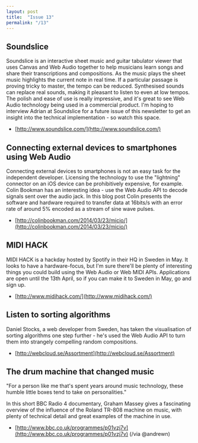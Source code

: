 ```yaml
---
layout: post
title:  "Issue 13"
permalink: "/13"
---
```


## Soundslice ##

Soundslice is an interactive sheet music and guitar tabulator viewer
that uses Canvas and Web Audio together to help musicians learn songs
and share their transcriptions and compositions. As the music plays
the sheet music highlights the current note in real time. If a
particular passage is proving tricky to master, the tempo can be
reduced. Synthesised sounds can replace real sounds, making it
pleasant to listen to even at low tempos. The polish and ease of use
is really impressive, and it's great to see Web Audio technology being
used in a commercial product. I'm hoping to interview Adrian at
Soundslice for a future issue of this newsletter to get an insight
into the technical implementation - so watch this space.

- [http://www.soundslice.com/](http://www.soundslice.com/)

## Connecting external devices to smartphones using Web Audio ##

Connecting external devices to smartphones is not an easy task for the
independent developer. Licensing the technology to use the "lightning"
connector on an iOS device can be prohibitively expensive, for
example. Colin Bookman has an interesting idea - use the Web Audio API
to decode signals sent over the audio jack. In this blog post Colin
presents the software and hardware required to transfer data at
16bits/s with an error rate of around 5% encoded as a stream of sine
wave pulses.

- [http://colinbookman.com/2014/03/23/micio/](http://colinbookman.com/2014/03/23/micio/)

## MIDI HACK ##

MIDI HACK is a hackday hosted by Spotify in their HQ in Sweden in
May. It looks to have a hardware-focus, but I'm sure there'll be
plenty of interesting things you could build using the Web Audio or
Web MIDI APIs. Applications are open until the 13th April, so if you
can make it to Sweden in May, go and sign up.

- [http://www.midihack.com/](http://www.midihack.com/)

## Listen to sorting algorithms ##

Daniel Stocks, a web developer from Sweden, has taken the
visualisation of sorting algorithms one step further - he's used the
Web Audio API to turn them into strangely compelling random
compositions.

- [http://webcloud.se/Assortment](http://webcloud.se/Assortment)

## The drum machine that changed music ##

"For a person like me that's spent years around music technology,
these humble little boxes tend to take on personalities."

In this short BBC Radio 4 documentary, Graham Massey gives a
fascinating overview of the influence of the Roland TR-808 machine on
music, with plenty of technical detail and great examples of the
machine in use.

- [http://www.bbc.co.uk/programmes/p01vzj7v](http://www.bbc.co.uk/programmes/p01vzj7v) (/via @andrewn)
